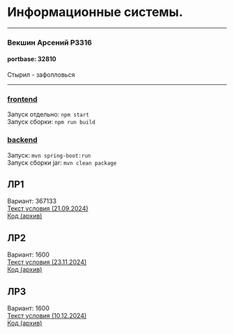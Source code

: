 # Информационные системы.

----

### Векшин Арсений P3316
#### portbase: 32810
Стырил - зафолловься

----

### [frontend](https://github.com/ArsenyVekshin/ITMO/tree/master/IS/lab1/lab1_frontend)   
Запуск отдельно: `npm start`  
Запуск сборки: `npm run build`  


### [backend](https://github.com/ArsenyVekshin/ITMO/tree/master/IS/lab1/lab1_backend)   
Запуск: `mvn spring-boot:run`  
Запуск сборки jar: `mvn clean package`


ЛР1
----
Вариант: 367133   
[Текст условия (21.09.2024)](https://github.com/ArsenyVekshin/ITMO/tree/master/IS/lab1/tasks-text/lab1.md)   
[Код (архив)](https://github.com/ArsenyVekshin/ITMO/tree/IS-lab1-archive/IS/lab1)


ЛР2
----
Вариант: 1600   
[Текст условия (23.11.2024)](https://github.com/ArsenyVekshin/ITMO/tree/master/IS/lab1/tasks-text/lab2.md)   
[Код (архив)](https://github.com/ArsenyVekshin/ITMO/tree/IS-lab2-archive/IS/lab1)



ЛР3
----
Вариант: 1600   
[Текст условия (10.12.2024)](https://github.com/ArsenyVekshin/ITMO/tree/master/IS/lab1/tasks-text/lab3.md)   
[Код (архив)](https://github.com/ArsenyVekshin/ITMO/tree/IS-lab3-archive/IS/lab1)

